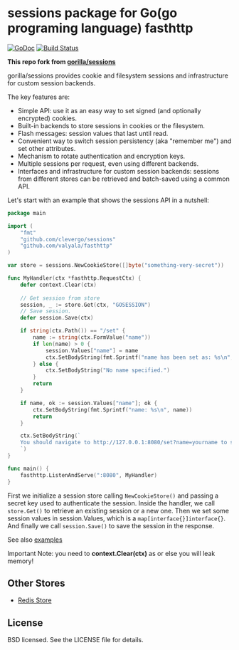 # sessions package for Go(go programing language) fasthttp
[![GoDoc](https://godoc.org/github.com/clevergo/sessions?status.svg)](https://godoc.org/github.com/clevergo/sessions) [![Build Status](https://travis-ci.org/clevergo/sessions.png?branch=master)](https://travis-ci.org/clevergo/sessions)

**This repo fork from [gorilla/sessions](https://github.com/gorilla/sessions)**

gorilla/sessions provides cookie and filesystem sessions and infrastructure for
custom session backends.

The key features are:

* Simple API: use it as an easy way to set signed (and optionally
  encrypted) cookies.
* Built-in backends to store sessions in cookies or the filesystem.
* Flash messages: session values that last until read.
* Convenient way to switch session persistency (aka "remember me") and set
  other attributes.
* Mechanism to rotate authentication and encryption keys.
* Multiple sessions per request, even using different backends.
* Interfaces and infrastructure for custom session backends: sessions from
  different stores can be retrieved and batch-saved using a common API.

Let's start with an example that shows the sessions API in a nutshell:

```go
package main

import (
	"fmt"
	"github.com/clevergo/sessions"
	"github.com/valyala/fasthttp"
)

var store = sessions.NewCookieStore([]byte("something-very-secret"))

func MyHandler(ctx *fasthttp.RequestCtx) {
	defer context.Clear(ctx)
	
	// Get session from store
	session, _ := store.Get(ctx, "GOSESSION")
	// Save session.
	defer session.Save(ctx)

	if string(ctx.Path()) == "/set" {
		name := string(ctx.FormValue("name"))
		if len(name) > 0 {
			session.Values["name"] = name
			ctx.SetBodyString(fmt.Sprintf("name has been set as: %s\n", session.Values["name"]))
		} else {
			ctx.SetBodyString("No name specified.")
		}
		return
	}

	if name, ok := session.Values["name"]; ok {
		ctx.SetBodyString(fmt.Sprintf("name: %s\n", name))
		return
	}

	ctx.SetBodyString(`
	You should navigate to http://127.0.0.1:8080/set?name=yourname to set specified name.
	`)
}

func main() {
	fasthttp.ListenAndServe(":8080", MyHandler)
}
```

First we initialize a session store calling `NewCookieStore()` and passing a
secret key used to authenticate the session. Inside the handler, we call
`store.Get()` to retrieve an existing session or a new one. Then we set some
session values in session.Values, which is a `map[interface{}]interface{}`.
And finally we call `session.Save()` to save the session in the response.

See also [examples](examples)

Important Note:  you need to **context.Clear(ctx)** as or else you will leak memory!

## Other Stores
- [Redis Store](https://github.com/clevergo/sessions/stores/redis)

## License

BSD licensed. See the LICENSE file for details.
